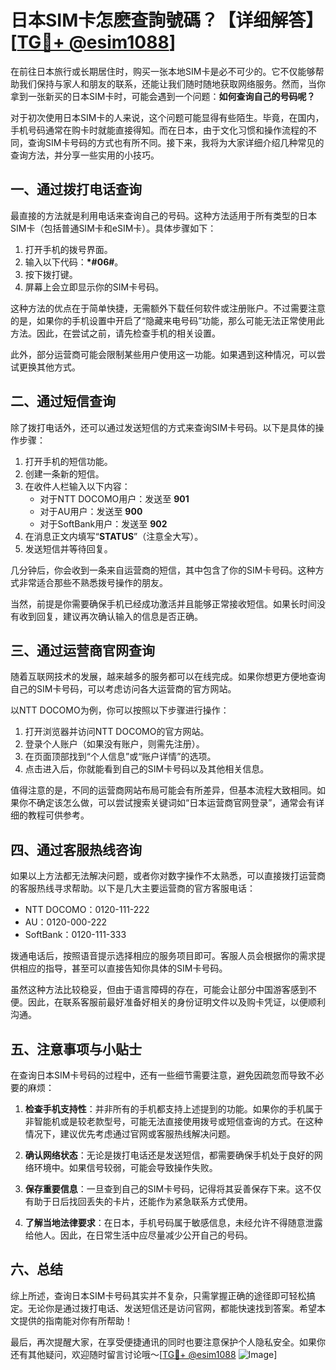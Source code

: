 # 日本SIM卡怎麽查詢號碼？【详细解答】[[TG💪+ @esim1088](https://t.me/s/esim1088)]

在前往日本旅行或长期居住时，购买一张本地SIM卡是必不可少的。它不仅能够帮助我们保持与家人和朋友的联系，还能让我们随时随地获取网络服务。然而，当你拿到一张新买的日本SIM卡时，可能会遇到一个问题：**如何查询自己的号码呢？**

对于初次使用日本SIM卡的人来说，这个问题可能显得有些陌生。毕竟，在国内，手机号码通常在购卡时就能直接得知。而在日本，由于文化习惯和操作流程的不同，查询SIM卡号码的方式也有所不同。接下来，我将为大家详细介绍几种常见的查询方法，并分享一些实用的小技巧。

## 一、通过拨打电话查询

最直接的方法就是利用电话来查询自己的号码。这种方法适用于所有类型的日本SIM卡（包括普通SIM卡和eSIM卡）。具体步骤如下：

1. 打开手机的拨号界面。
2. 输入以下代码：**\*#06#**。
3. 按下拨打键。
4. 屏幕上会立即显示你的SIM卡号码。

这种方法的优点在于简单快捷，无需额外下载任何软件或注册账户。不过需要注意的是，如果你的手机设置中开启了“隐藏来电号码”功能，那么可能无法正常使用此方法。因此，在尝试之前，请先检查手机的相关设置。

此外，部分运营商可能会限制某些用户使用这一功能。如果遇到这种情况，可以尝试更换其他方式。

## 二、通过短信查询

除了拨打电话外，还可以通过发送短信的方式来查询SIM卡号码。以下是具体的操作步骤：

1. 打开手机的短信功能。
2. 创建一条新的短信。
3. 在收件人栏输入以下内容：
   - 对于NTT DOCOMO用户：发送至 **901**
   - 对于AU用户：发送至 **900**
   - 对于SoftBank用户：发送至 **902**
4. 在消息正文内填写“**STATUS**”（注意全大写）。
5. 发送短信并等待回复。

几分钟后，你会收到一条来自运营商的短信，其中包含了你的SIM卡号码。这种方式非常适合那些不熟悉拨号操作的朋友。

当然，前提是你需要确保手机已经成功激活并且能够正常接收短信。如果长时间没有收到回复，建议再次确认输入的信息是否正确。

## 三、通过运营商官网查询

随着互联网技术的发展，越来越多的服务都可以在线完成。如果你想更方便地查询自己的SIM卡号码，可以考虑访问各大运营商的官方网站。

以NTT DOCOMO为例，你可以按照以下步骤进行操作：

1. 打开浏览器并访问NTT DOCOMO的官方网站。
2. 登录个人账户（如果没有账户，则需先注册）。
3. 在页面顶部找到“个人信息”或“账户详情”的选项。
4. 点击进入后，你就能看到自己的SIM卡号码以及其他相关信息。

值得注意的是，不同的运营商网站布局可能会有所差异，但基本流程大致相同。如果你不确定该怎么做，可以尝试搜索关键词如“日本运营商官网登录”，通常会有详细的教程可供参考。

## 四、通过客服热线咨询

如果以上方法都无法解决问题，或者你对数字操作不太熟悉，可以直接拨打运营商的客服热线寻求帮助。以下是几大主要运营商的官方客服电话：

- NTT DOCOMO：0120-111-222
- AU：0120-000-222
- SoftBank：0120-111-333

拨通电话后，按照语音提示选择相应的服务项目即可。客服人员会根据你的需求提供相应的指导，甚至可以直接告知你具体的SIM卡号码。

虽然这种方法比较稳妥，但由于语言障碍的存在，可能会让部分中国游客感到不便。因此，在联系客服前最好准备好相关的身份证明文件以及购卡凭证，以便顺利沟通。

## 五、注意事项与小贴士

在查询日本SIM卡号码的过程中，还有一些细节需要注意，避免因疏忽而导致不必要的麻烦：

1. **检查手机支持性**：并非所有的手机都支持上述提到的功能。如果你的手机属于非智能机或是较老款型号，可能无法直接使用拨号或短信查询的方式。在这种情况下，建议优先考虑通过官网或客服热线解决问题。
   
2. **确认网络状态**：无论是拨打电话还是发送短信，都需要确保手机处于良好的网络环境中。如果信号较弱，可能会导致操作失败。

3. **保存重要信息**：一旦查到自己的SIM卡号码，记得将其妥善保存下来。这不仅有助于日后找回丢失的卡片，还能作为紧急联系方式使用。

4. **了解当地法律要求**：在日本，手机号码属于敏感信息，未经允许不得随意泄露给他人。因此，在日常生活中应尽量减少公开自己的号码。

## 六、总结

综上所述，查询日本SIM卡号码其实并不复杂，只需掌握正确的途径即可轻松搞定。无论你是通过拨打电话、发送短信还是访问官网，都能快速找到答案。希望本文提供的指南能对你有所帮助！

最后，再次提醒大家，在享受便捷通讯的同时也要注意保护个人隐私安全。如果你还有其他疑问，欢迎随时留言讨论哦～[[TG💪+ @esim1088](https://t.me/s/esim1088) ![Image](https://i.postimg.cc/4NQfJmqS/Snipaste-2025-05-13-00-14-12.png)]